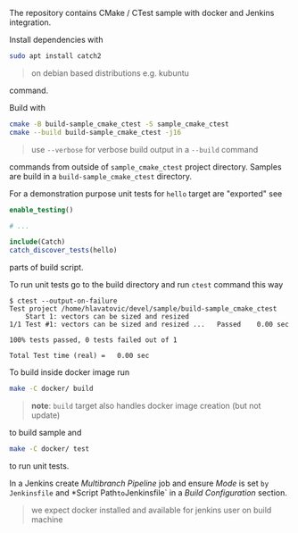 The repository contains CMake / CTest sample with docker and Jenkins integration.

Install dependencies with 

```bash
sudo apt install catch2
```

> on debian based distributions e.g. kubuntu

command.

Build with

```bash
cmake -B build-sample_cmake_ctest -S sample_cmake_ctest
cmake --build build-sample_cmake_ctest -j16
```

> use `--verbose` for verbose build output in a `--build` command

commands from outside of `sample_cmake_ctest` project directory. Samples are build in a `build-sample_cmake_ctest` directory.

For a demonstration purpose unit tests for `hello` target are "exported" see

```cmake
enable_testing()

# ...

include(Catch)
catch_discover_tests(hello)
```

parts of build script. 

To run unit tests go to the build directory and run `ctest` command this way

```console
$ ctest --output-on-failure
Test project /home/hlavatovic/devel/sample/build-sample_cmake_ctest
    Start 1: vectors can be sized and resized
1/1 Test #1: vectors can be sized and resized ...   Passed    0.00 sec

100% tests passed, 0 tests failed out of 1

Total Test time (real) =   0.00 sec
```

To build inside docker image run

```bash
make -C docker/ build
```

> **note**: `build` target also handles docker image creation (but not update)

to build sample and

```bash
make -C docker/ test
```

to run unit tests.

In a Jenkins create *Multibranch Pipeline* job and ensure *Mode* is set `by Jenkinsfile` and *Script Path` to `Jenkinsfile` in a *Build Configuration* section.

> we expect docker installed and available for jenkins user on build machine
